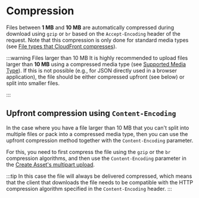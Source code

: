 # Compression

Files between **1 MB** and **10 MB** are automatically compressed during download using `gzip` or `br` based on the `Accept-Encoding` header of the request.
Note that this compression is only done for standard media types (see [File types that CloudFront compresses](https://docs.aws.amazon.com/AmazonCloudFront/latest/DeveloperGuide/ServingCompressedFiles.html#compressed-content-cloudfront-file-types)).

:::warning Files larger than 10 MB
It is highly recommended to upload files larger than **10 MB** using a compressed media type (see [Supported Media Type](/docs/stac-api/supported-media)).
If this is not possible (e.g., for JSON directly used in a browser application), the file should be either compressed upfront (see below) or split into smaller files.

:::

## Upfront compression using `Content-Encoding`

In the case where you have a file larger than 10 MB that you can't split into multiple files or pack into a compressed media type, then you can use the upfront compression method together with the `Content-Encoding` parameter.

For this, you need to first compress the file using the `gzip` or the `br` compression algorithms, and then use the `Content-Encoding` parameter in the [Create Asset's multipart upload](https://data.geo.admin.ch/api/stac/static/spec/v1/apitransactional.html#tag/Asset-Upload-Management/operation/createAssetUpload).

:::tip
In this case the file will always be delivered compressed, which means that the client that downloads the file needs to be compatible with the HTTP compression algorithm specified in the `Content-Encoding` header.
:::
